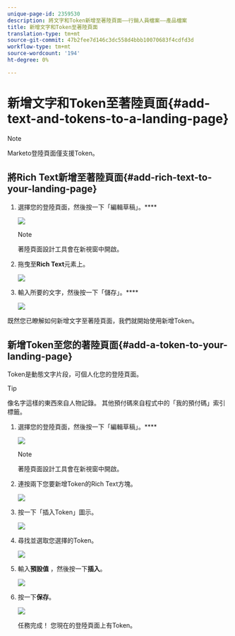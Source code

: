```yaml
---
unique-page-id: 2359530
description: 將文字和Token新增至著陸頁面——行銷人員檔案——產品檔案
title: 新增文字和Token至著陸頁面
translation-type: tm+mt
source-git-commit: 47b2fee7d146c3dc558d4bbb10070683f4cdfd3d
workflow-type: tm+mt
source-wordcount: '194'
ht-degree: 0%

---
```



# 新增文字和Token至著陸頁面{#add-text-and-tokens-to-a-landing-page}

>[!NOTE]
>
>Marketo登陸頁面僅支援Token。

## 將Rich Text新增至著陸頁面{#add-rich-text-to-your-landing-page}

1. 選擇您的登陸頁面，然後按一下「編輯草稿」。****

   ![](assets/image2014-9-16-14-3a30-3a29.png)

   >[!NOTE]
   >
   >著陸頁面設計工具會在新視窗中開啟。

1. 拖曳至&#x200B;**Rich Text**&#x200B;元素上。

   ![](assets/image2015-5-21-12-3a28-3a49.png)

1. 輸入所要的文字，然後按一下「儲存」。****

   ![](assets/image2015-7-8-17-3a0-3a49.png)

既然您已瞭解如何新增文字至著陸頁面，我們就開始使用新增Token。

## 新增Token至您的著陸頁面{#add-a-token-to-your-landing-page}

Token是動態文字片段，可個人化您的登陸頁面。

>[!TIP]
>
>像名字這樣的東西來自人物記錄。 其他預付碼來自程式中的「我的預付碼」索引標籤。

1. 選擇您的登陸頁面，然後按一下「編輯草稿」。****

   ![](assets/image2014-9-16-14-3a30-3a54.png)

   >[!NOTE]
   >
   >著陸頁面設計工具會在新視窗中開啟。

1. 連按兩下您要新增Token的Rich Text方塊。

   ![](assets/image2015-5-21-12-3a30-3a5.png)

1. 按一下「插入Token」圖示。

   ![](assets/image2015-7-8-17-3a21-3a53.png)

1. 尋找並選取您選擇的Token。

   ![](assets/image2014-9-16-14-3a31-3a20.png)

1. 輸入&#x200B;**預設值** ，然後按一下&#x200B;**插入**。

   ![](assets/image2014-9-16-14-3a31-3a29.png)

1. 按一下&#x200B;**保存**。

   ![](assets/image2015-7-8-17-3a25-3a22.png)

   任務完成！ 您現在的登陸頁面上有Token。

